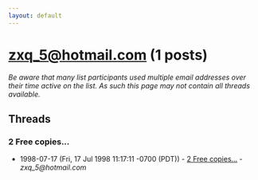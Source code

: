 ```yaml
---
layout: default
---
```


# zxq_5@hotmail.com (1 posts)

_Be aware that many list participants used multiple email addresses over their time active on the list. As such this page may not contain all threads available._

## Threads

### 2 Free copies...
+ 1998-07-17 (Fri, 17 Jul 1998 11:17:11 -0700 (PDT)) - [2 Free copies...](/archive/1998/07/c25f3909871baae16669f9410d00cb16dfc8d14cda6299bae524a7d0cb78be13) - _zxq_5@hotmail.com_

